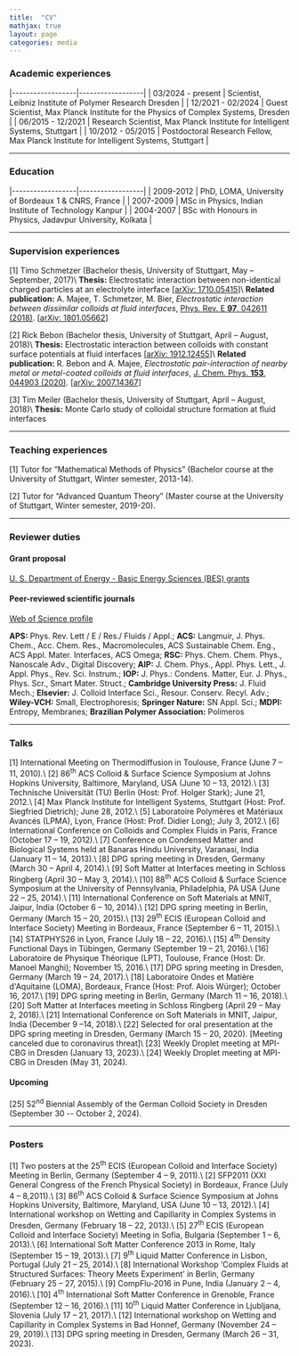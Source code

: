 ```yaml
---
title:  "CV"
mathjax: true
layout: page
categories: media
---
```


### Academic experiences 

|------------------|------------------|
| 03/2024 - present      | Scientist, Leibniz Institute of Polymer Research Dresden | 
| 12/2021 - 02/2024      | Guest Scientist, Max Planck Institute for the Physics of Complex Systems, Dresden | 
| 06/2015 - 12/2021      | Research Scientist, Max Planck Institute for Intelligent Systems, Stuttgart | 
| 10/2012 - 05/2015 | Postdoctoral Research Fellow, Max Planck Institute for Intelligent Systems, Stuttgart | 

---
### Education

|------------------|------------------|
| 2009-2012      | PhD, LOMA, University of Bordeaux 1 & CNRS, France | 
| 2007-2009      | MSc in Physics, Indian Institute of Technology Kanpur | 
| 2004-2007      | BSc with Honours in Physics, Jadavpur University, Kolkata |  

---
### Supervision experiences

[1] Timo Schmetzer (Bachelor thesis, University of Stuttgart, May – September, 2017)\\
**Thesis:** Electrostatic interaction between non-identical charged particles at an electrolyte interface [[arXiv: 1710.05415](https://doi.org/10.48550/arXiv.1710.05415)]\\
**Related publication:** A. Majee, T. Schmetzer, M. Bier, <em>Electrostatic interaction between dissimilar colloids at fluid interfaces</em>, [Phys. Rev. E **97**, 042611 (2018)](https://doi.org/10.1103/PhysRevE.97.042611). [[arXiv: 1801.05662](https://doi.org/10.48550/arXiv.1801.05662)]

[2] Rick Bebon (Bachelor thesis, University of Stuttgart, April – August, 2018)\\
**Thesis:** Electrostatic interaction between colloids with constant surface potentials at fluid interfaces [[arXiv: 1912.12455](https://doi.org/10.48550/arXiv.1912.12455)]\\
**Related publication:** R. Bebon and A. Majee, <em>Electrostatic pair-interaction of nearby metal or metal-coated colloids at fluid interfaces</em>, [J. Chem. Phys. **153**, 044903 (2020)](https://doi.org/10.1063/5.0013298). [[arXiv: 2007.14367](https://doi.org/10.1063/5.0013298)]

[3] Tim Meiler (Bachelor thesis, University of Stuttgart, April – August, 2018)\\
**Thesis:** Monte Carlo study of colloidal structure formation at fluid interfaces

---
### Teaching experiences
[1] Tutor for “Mathematical Methods of Physics” (Bachelor course at the University of Stuttgart, Winter semester, 2013-14). 

[2] Tutor for “Advanced Quantum Theory” (Master course at the University of Stuttgart, Winter semester, 2019-20).

---
### Reviewer duties
#### Grant proposal
[U. S. Department of Energy - Basic Energy Sciences (BES) grants](https://science.osti.gov/bes/Funding-Opportunities)
#### Peer-reviewed scientific journals 
[Web of Science profile](https://www.webofscience.com/wos/author/record/1320352)

**APS:** Phys. Rev. Lett / E / Res./ Fluids / Appl.; **ACS:** Langmuir, J. Phys. Chem., Acc. Chem. Res., Macromolecules, ACS Sustainable Chem. Eng., ACS Appl. Mater. Interfaces, ACS Omega; **RSC:** Phys. Chem. Chem. Phys., Nanoscale Adv., Digital Discovery; **AIP:** J. Chem. Phys., Appl. Phys. Lett., J. Appl. Phys., Rev. Sci. Instrum.; **IOP:** J. Phys.: Condens. Matter, Eur. J. Phys., Phys. Scr., Smart Mater. Struct.; **Cambridge University Press:** J. Fluid Mech.; **Elsevier:** J. Colloid Interface Sci., Resour. Conserv. Recyl. Adv.; **Wiley-VCH:** Small, Electrophoresis; **Springer Nature:** SN Appl. Sci.; **MDPI:** Entropy, Membranes; **Brazilian Polymer Association:** Polímeros

---
### Talks
[1] International Meeting on Thermodiffusion in Toulouse, France (June 7 – 11, 2010).\\
[2] 86<sup>th</sup> ACS Colloid & Surface Science Symposium at Johns Hopkins University, Baltimore, Maryland, USA (June 10 – 13, 2012).\\
[3] Technische Universität (TU) Berlin (Host: Prof. Holger Stark); June 21, 2012.\\
[4] Max Planck Institute for Intelligent Systems, Stuttgart (Host: Prof. Siegfried Dietrich); June 28, 2012.\\
[5] Laboratoire Polymères et Matériaux Avancés (LPMA), Lyon, France (Host: Prof. Didier Long); July 3, 2012.\\
[6] International Conference on Colloids and Complex Fluids in Paris, France (October 17 – 19, 2012).\\
[7]	Conference on Condensed Matter and Biological Systems held at Banaras Hindu University, Varanasi, India (January 11 – 14, 2013).\\
[8] DPG spring meeting in Dresden, Germany (March 30 – April 4, 2014).\\
[9] Soft Matter at Interfaces meeting in Schloss Ringberg (April 30 – May 3, 2014).\\
[10] 88<sup>th</sup> ACS Colloid & Surface Science Symposium at the University of Pennsylvania, Philadelphia, PA USA (June 22 – 25, 2014).\\
[11] International Conference on Soft Materials at MNIT, Jaipur, India (October 6 – 10, 2014).\\
[12] DPG spring meeting in Berlin, Germany (March 15 – 20, 2015).\\
[13] 29<sup>th</sup> ECIS (European Colloid and Interface Society) Meeting in Bordeaux, France (September 6 – 11, 2015).\\
[14] STATPHYS26 in Lyon, France (July 18 – 22, 2016).\\
[15] 4<sup>th</sup> Density Functional Days in Tübingen, Germany (September 19 – 21, 2016).\\
[16] Laboratoire de Physique Théorique (LPT), Toulouse, France (Host: Dr. Manoel Manghi); November 15, 2016.\\
[17] DPG spring meeting in Dresden, Germany (March 19 – 24, 2017).\\
[18] Laboratoire Ondes et Matière d'Aquitaine (LOMA), Bordeaux, France (Host: Prof. Alois Würger); October 16, 2017.\\
[19] DPG spring meeting in Berlin, Germany (March 11 – 16, 2018).\\
[20] Soft Matter at Interfaces meeting in Schloss Ringberg (April 29 – May 2, 2018).\\
[21] International Conference on Soft Materials in MNIT, Jaipur, India (December 9 –14, 2018).\\
[22] Selected for oral presentation at the DPG spring meeting in Dresden, Germany (March 15 – 20, 2020). [Meeting canceled due to coronavirus threat]\\
[23] Weekly Droplet meeting at MPI-CBG in Dresden (January 13, 2023).\\
[24] Weekly Droplet meeting at MPI-CBG in Dresden (May 31, 2024).
#### Upcoming
[25] 52<sup>nd</sup> Biennial Assembly of the German Colloid Society in Dresden (September 30 -- October 2, 2024).

---
### Posters
[1] Two posters at the 25<sup>th</sup> ECIS (European Colloid and Interface Society) Meeting in Berlin, Germany (September 4 – 9, 2011).\\
[2]	SFP2011 (XXI General Congress of the French Physical Society) in Bordeaux, France (July 4 – 8,2011).\\
[3]	86<sup>th</sup> ACS Colloid & Surface Science Symposium at Johns Hopkins University, Baltimore, Maryland, USA (June 10 – 13, 2012).\\
[4]	International workshop on Wetting and Capillarity in Complex Systems in Dresden, Germany (February 18 – 22, 2013).\\
[5]	27<sup>th</sup> ECIS (European Colloid and Interface Society) Meeting in Sofia, Bulgaria (September 1 – 6, 2013).\\
[6] International Soft Matter Conference 2013 in Rome, Italy (September 15 – 19, 2013).\\
[7]	9<sup>th</sup> Liquid Matter Conference in Lisbon, Portugal (July 21 – 25, 2014).\\
[8]	International Workshop ‘Complex Fluids at Structured Surfaces: Theory Meets Experiment’ in Berlin, Germany (February 25 – 27, 2015).\\
[9]	CompFlu-2016 in Pune, India (January 2 – 4, 2016).\\
[10]	4<sup>th</sup> International Soft Matter Conference in Grenoble, France (September 12 – 16, 2016).\\
[11]	10<sup>th</sup> Liquid Matter Conference in Ljubljana, Slovenia (July 17 – 21, 2017).\\
[12]	International workshop on Wetting and Capillarity in Complex Systems in Bad Honnef, Germany (November 24 – 29, 2019).\\
[13]	DPG spring meeting in Dresden, Germany (March 26 – 31, 2023).

